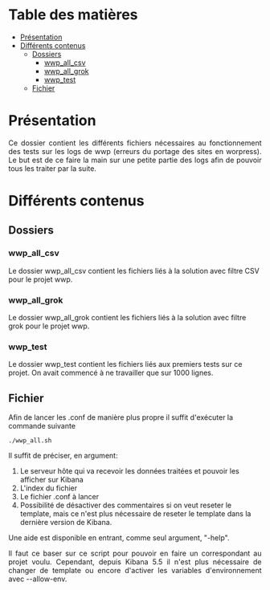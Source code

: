# Table des matières

- [Présentation](#présentation)
- [Différents contenus](#différents-contenus)
  * [Dossiers](#dossiers)
    + [wwp_all_csv](#wwp_all_csv)
    + [wwp_all_grok](#wwp_all_grok)
    + [wwp_test](#wwp_test)
  * [Fichier](#fichier)

# Présentation

<p align="justify">Ce dossier contient les différents fichiers nécessaires au fonctionnement des tests sur les logs de wwp
(erreurs du portage des sites en worpress). Le but est de ce faire la main sur une petite partie des logs afin de pouvoir
tous les traiter par la suite.</p>

# Différents contenus

## Dossiers

### wwp_all_csv

Le dossier wwp_all_csv contient les fichiers liés à la solution avec filtre CSV pour le projet wwp.

### wwp_all_grok

Le dossier wwp_all_grok contient les fichiers liés à la solution avec filtre grok pour le projet wwp.

### wwp_test

Le dossier wwp_test contient les fichiers liés aux premiers tests sur ce projet. On avait commencé à ne travailler que sur
1000 lignes.

## Fichier

Afin de lancer les .conf de manière plus propre il suffit d'exécuter la commande suivante
```
./wwp_all.sh
```

Il suffit de préciser, en argument:
1. Le serveur hôte qui va recevoir les données traitées et pouvoir les afficher sur Kibana
1. L'index du fichier
1. Le fichier .conf à lancer
1. Possibilité de désactiver des commentaires si on veut reseter le template, mais ce n'est plus nécessaire de reseter le template dans la dernière version de Kibana.

Une aide est disponible en entrant, comme seul argument, "-help".

<p align="justify">
Il faut ce baser sur ce script pour pouvoir en faire un correspondant au projet voulu. Cependant, depuis Kibana 5.5 il n'est plus nécessaire de changer de template ou encore d'activer les variables d'environnement avec --allow-env.
</p>

